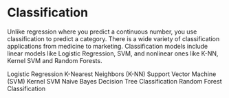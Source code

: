 # Classification

Unlike regression where you predict a continuous number, you use classification to predict a category. There is a wide variety of classification applications from medicine to marketing. Classification models include linear models like Logistic Regression, SVM, and nonlinear ones like K-NN, Kernel SVM and Random Forests.


Logistic Regression
K-Nearest Neighbors (K-NN)
Support Vector Machine (SVM)
Kernel SVM
Naive Bayes
Decision Tree Classification
Random Forest Classification